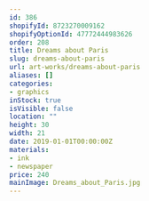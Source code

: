 ```yaml
---
id: 386
shopifyId: 8723270009162
shopifyOptionId: 47772444983626
order: 208
title: Dreams about Paris
slug: dreams-about-paris
url: art-works/dreams-about-paris
aliases: []
categories:
- graphics
inStock: true
isVisible: false
location: ""
height: 30
width: 21
date: 2019-01-01T00:00:00Z
materials:
- ink
- newspaper
price: 240
mainImage: Dreams_about_Paris.jpg
---
```

